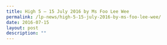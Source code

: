 ```yaml
---
title: High 5 – 15 July 2016 by Ms Foo Lee Wee
permalink: /lp-news/high-5-15-july-2016-by-ms-foo-lee-wee/
date: 2016-07-15
layout: post
description: ""
---
```

